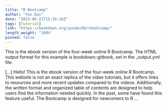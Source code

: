 ```yaml
---
title: "R Bootcamp"
author: "Yun Dai"
date: "2023-05-21T15:19:16Z"
tags: [Tutorial]
link: "https://bookdown.org/yundai09/rbootcamp/"
length_weight: "100%"
pinned: false
---
```


<p>This is the ebook version of the four-week online R Bootcamp.
The HTML output format for this example is bookdown::gitbook,
set in the _output.yml file.</p> [...] Hello! This is the ebook version of the four-week online R Bootcamp. This website is not an exact replica of the video tutorials, but it offers links to resources and more recent updates compared to the videos. Additionally, the written format and organized table of contents are designed to help users find the information needed quickly. In the past, some have found this feature useful. The Bootcamp is designed for newcomers to R ...
